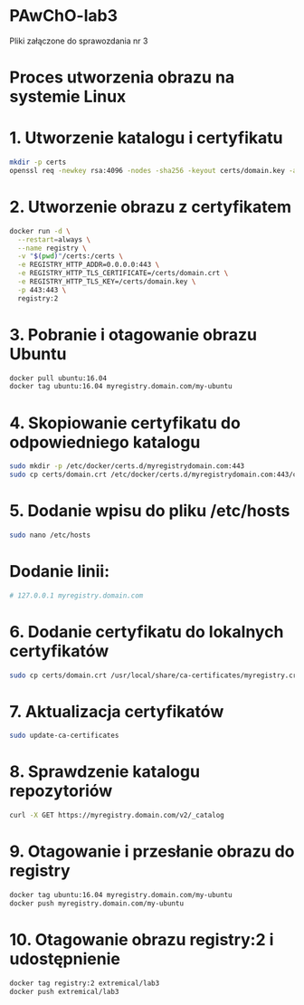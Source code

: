 # PAwChO-lab3
Pliki załączone do sprawozdania nr 3
# Proces utworzenia obrazu na systemie Linux


# 1. Utworzenie katalogu i certyfikatu
```bash
mkdir -p certs
openssl req -newkey rsa:4096 -nodes -sha256 -keyout certs/domain.key -addext "subjectAltName = DNS:myregistry.domain.com" -x509 -days 365 -out certs/domain.crt
```
# 2. Utworzenie obrazu z certyfikatem
```bash
docker run -d \
  --restart=always \
  --name registry \
  -v "$(pwd)"/certs:/certs \
  -e REGISTRY_HTTP_ADDR=0.0.0.0:443 \
  -e REGISTRY_HTTP_TLS_CERTIFICATE=/certs/domain.crt \
  -e REGISTRY_HTTP_TLS_KEY=/certs/domain.key \
  -p 443:443 \
  registry:2
```
# 3. Pobranie i otagowanie obrazu Ubuntu
```bash
docker pull ubuntu:16.04
docker tag ubuntu:16.04 myregistry.domain.com/my-ubuntu
```
# 4. Skopiowanie certyfikatu do odpowiedniego katalogu
```bash
sudo mkdir -p /etc/docker/certs.d/myregistrydomain.com:443
sudo cp certs/domain.crt /etc/docker/certs.d/myregistrydomain.com:443/ca.crt
```
# 5. Dodanie wpisu do pliku /etc/hosts
```bash
sudo nano /etc/hosts
```
# Dodanie linii:
```bash
# 127.0.0.1 myregistry.domain.com
```
# 6. Dodanie certyfikatu do lokalnych certyfikatów
```bash
sudo cp certs/domain.crt /usr/local/share/ca-certificates/myregistry.crt
```
# 7. Aktualizacja certyfikatów
```bash
sudo update-ca-certificates
```
# 8. Sprawdzenie katalogu repozytoriów
```bash
curl -X GET https://myregistry.domain.com/v2/_catalog
```
# 9. Otagowanie i przesłanie obrazu do registry
```bash
docker tag ubuntu:16.04 myregistry.domain.com/my-ubuntu
docker push myregistry.domain.com/my-ubuntu
```
# 10. Otagowanie obrazu registry:2 i udostępnienie
```bash
docker tag registry:2 extremical/lab3
docker push extremical/lab3
```
